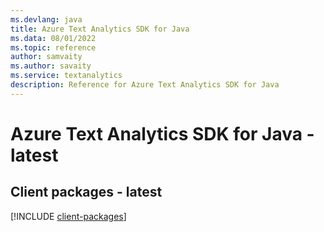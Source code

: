```yaml
---
ms.devlang: java
title: Azure Text Analytics SDK for Java
ms.data: 08/01/2022
ms.topic: reference
author: samvaity
ms.author: savaity
ms.service: textanalytics
description: Reference for Azure Text Analytics SDK for Java
---
```

# Azure Text Analytics SDK for Java - latest

## Client packages - latest
[!INCLUDE [client-packages](text-analytics-client-index.md)]